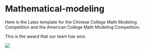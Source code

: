 # Mathematical-modeling
Here is the Latex template for the Chinese College Math Modeling Competition and the American College Math Modeling Competition.



This is the award that our team has won.

![](C:\Users\hp\Desktop\QQ截图20220915163030.png)